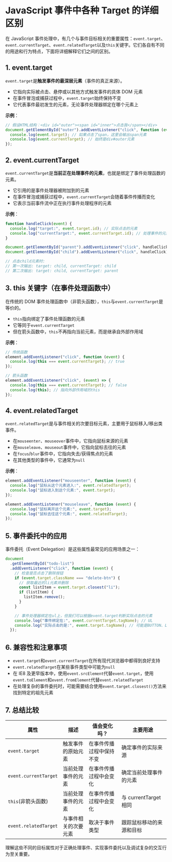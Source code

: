 # JavaScript 事件中各种 Target 的详细区别

在 JavaScript 事件处理中，有几个与事件目标相关的重要属性：`event.target`、`event.currentTarget`、`event.relatedTarget`以及`this`关键字。它们各自有不同的用途和行为特点，下面将详细解释它们之间的区别。

## 1. event.target

`event.target`是**触发事件的最深层元素**（事件的真正来源）。

- 它指向实际被点击、悬停或以其他方式触发事件的具体 DOM 元素
- 在事件冒泡或捕获过程中，`event.target`始终保持不变
- 它代表事件最初发生的元素，无论事件处理器绑定在哪个元素上

**示例**：

```javascript
// 假设HTML结构：<div id="outer"><span id="inner">点击我</span></div>
document.getElementById("outer").addEventListener("click", function (event) {
  console.log(event.target); // 如果点击了span，这里会输出span元素
  console.log(event.currentTarget); // 始终是div#outer元素
});
```

## 2. event.currentTarget

`event.currentTarget`是**当前正在处理事件的元素**，也就是绑定了事件处理函数的元素。

- 它引用的是事件处理器被附加到的元素
- 在事件冒泡或捕获过程中，`event.currentTarget`会随着事件传播而变化
- 它表示当前事件流中正在执行事件处理程序的元素

**示例**：

```javascript
function handleClick(event) {
  console.log("target:", event.target.id); // 实际点击的元素
  console.log("currentTarget:", event.currentTarget.id); // 处理事件的元素
}

document.getElementById("parent").addEventListener("click", handleClick);
document.getElementById("child").addEventListener("click", handleClick);

// 点击child元素时:
// 第一次输出: target: child, currentTarget: child
// 第二次输出: target: child, currentTarget: parent
```

## 3. this 关键字（在事件处理函数中）

在传统的 DOM 事件处理函数中（非箭头函数），`this`与`event.currentTarget`是等价的。

- `this`指向绑定了事件处理函数的元素
- 它等同于`event.currentTarget`
- 但在箭头函数中，`this`不再指向当前元素，而是继承自外部作用域

**示例**：

```javascript
// 传统函数
element.addEventListener("click", function (event) {
  console.log(this === event.currentTarget); // true
});

// 箭头函数
element.addEventListener("click", (event) => {
  console.log(this === event.currentTarget); // false
  console.log(this); // 指向外部作用域的this
});
```

## 4. event.relatedTarget

`event.relatedTarget`是与事件相关的次要目标元素，主要用于鼠标移入/移出类事件。

- 在`mouseenter`、`mouseover`事件中，它指向鼠标来源的元素
- 在`mouseleave`、`mouseout`事件中，它指向鼠标去往的元素
- 在`focus`/`blur`事件中，它指向失去/获得焦点的元素
- 在其他类型的事件中，它通常为`null`

**示例**：

```javascript
element.addEventListener("mouseenter", function (event) {
  console.log("鼠标从这个元素进入:", event.relatedTarget);
  console.log("鼠标进入到这个元素:", event.target);
});

element.addEventListener("mouseleave", function (event) {
  console.log("鼠标离开这个元素:", event.target);
  console.log("鼠标去往这个元素:", event.relatedTarget);
});
```

## 5. 事件委托中的应用

事件委托（Event Delegation）是这些属性最常见的应用场景之一：

```javascript
document
  .getElementById("todo-list")
  .addEventListener("click", function (event) {
    // 检查是否点击了删除按钮
    if (event.target.className === "delete-btn") {
      // 获取最近的li元素并删除
      const listItem = event.target.closest("li");
      if (listItem) {
        listItem.remove();
      }
    }

    // 事件处理器绑定在ul上，但我们可以根据event.target判断实际点击的元素
    console.log("事件绑定在:", event.currentTarget.tagName); // UL
    console.log("实际点击的是:", event.target.tagName); // 可能是BUTTON、LI或其他子元素
  });
```

## 6. 兼容性和注意事项

- `event.target`和`event.currentTarget`在所有现代浏览器中都得到良好支持
- `event.relatedTarget`在某些事件类型中可能为`null`
- 在 IE8 及更早版本中，使用`event.srcElement`代替`event.target`，使用`event.toElement`和`event.fromElement`代替`event.relatedTarget`
- 在处理复杂的事件委托时，可能需要结合使用`event.target.closest()`方法来找到特定的祖先元素

## 7. 总结比较

| 属性                  | 描述                 | 值会变化吗？             | 主要用途                 |
| --------------------- | -------------------- | ------------------------ | ------------------------ |
| `event.target`        | 触发事件的原始元素   | 在事件传播过程中保持不变 | 确定事件的实际来源       |
| `event.currentTarget` | 当前处理事件的元素   | 在事件传播过程中会变化   | 确定当前处理事件的元素   |
| `this`(非箭头函数)    | 当前处理事件的元素   | 在事件传播过程中会变化   | 与 currentTarget 相同    |
| `event.relatedTarget` | 与事件相关的次要元素 | 取决于事件类型           | 跟踪鼠标移动的来源和目标 |

理解这些不同的目标属性对于正确处理事件、实现事件委托以及调试复杂的交互行为至关重要。
